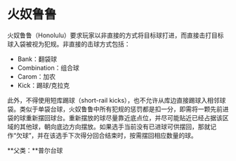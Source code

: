 # 火奴鲁鲁

火奴鲁鲁（Honolulu）要求玩家以非直接的方式将目标球打进，而直接击打目标球入袋被视为犯规。非直接的击球方式包括：

- Bank：翻袋球
- Combination：组合球
- Carom：加农
- Kick：踢球/克拉克

此外，不得使用短库踢球（short-rail kicks），也不允许从库边直接踢球入相邻球袋。类似于单袋台球，火奴鲁鲁中所有犯规的惩罚都是扣一分，即需将一颗先前进袋的球重新摆回球台。重新摆放的球尽量靠近底点位，并尽可能贴近已经占据该区域的其他球，朝向底边方向摆放。如果选手当前没有已进球可供摆回，那就记作“欠球”，并在该选手下次得分回合结束时，按需摆回相应数量的球。

**父类：**普尔台球
